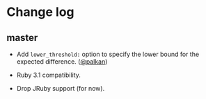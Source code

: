 # Change log

## master

- Add `lower_threshold:` option to specify the lower bound for the expected difference. ([@palkan][])

- Ruby 3.1 compatibility.

- Drop JRuby support (for now).

[@palkan]: https://github.com/palkan
